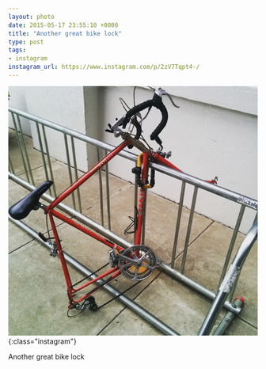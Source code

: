```yaml
---
layout: photo
date: 2015-05-17 23:55:10 +0000
title: "Another great bike lock"
type: post
tags:
- instagram
instagram_url: https://www.instagram.com/p/2zV7Tqpt4-/
---
```


![Instagram - 2zV7Tqpt4-](/img/2zV7Tqpt4-.jpg){:class="instagram"}

Another great bike lock
